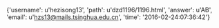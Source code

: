 {'username': u'hezisong13', 'path': u'dzd1196/1196.html', 'answer': u'AB', 'email': u'hzs13@mails.tsinghua.edu.cn', 'time': '2016-02-24:07:36:42'}